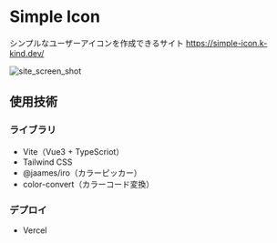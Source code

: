 # Simple Icon

シンプルなユーザーアイコンを作成できるサイト
https://simple-icon.k-kind.dev/

![site_screen_shot](https://user-images.githubusercontent.com/55728594/126586758-492350fa-5c42-4f26-93ef-a0ceb2fecc6c.png)

## 使用技術

### ライブラリ

- Vite（Vue3 + TypeScriot）
- Tailwind CSS
- @jaames/iro（カラーピッカー）
- color-convert（カラーコード変換）

### デプロイ

- Vercel
